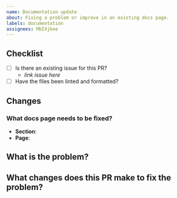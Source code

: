 ```yaml
---
name: Documentation update
about: Fixing a problem or improve in an existing docs page.
labels: documentation
assignees: MbIXjkee
---
```


<!--
    Thank you for contributing to our project!
    Provide a description of your changes below and a general summary in the title.
    Please look at the following checklist to ensure that your PR can be accepted quickly:
-->

## Checklist

- [ ] Is there an existing issue for this PR?
  - _link issue here_
- [ ] Have the files been linted and formatted?

## Changes

### What docs page needs to be fixed?

- **Section**:
- **Page**:

## What is the problem?

## What changes does this PR make to fix the problem?
